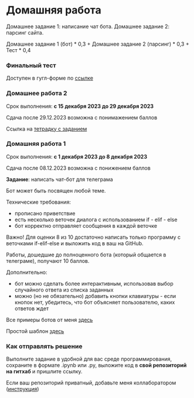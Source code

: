 # Домашняя работа

Домашнее задание 1: написание чат бота. Домашнее задание 2: парсинг сайта.

Домашнее задание 1 (бот) * 0,3 + Домашнее задание 2 (парсинг) * 0,3 + Тест * 0,4

### Финальный тест
Доступен в гугл-форме по [ссылке](https://forms.gle/asUpS8UFyrHpBMbZ9)

### Домашнее работа 2
Срок выполнения: **с 15 декабря 2023 до 29 декабря 2023**

Сдача после 29.12.2023 возможна с понимажением баллов

Ссылка на [тетрадку с заданием](https://github.com/AnnSenina/Python_for_DH_2023/blob/main/homework/Hw2.ipynb)

### Домашняя работа 1
Срок выполнения: **с 1 декабря 2023 до 8 декабря 2023**

Сдача после 08.12.2023 возможна с понижением баллов

**Задание**: написать чат-бот для телеграма

Бот может быть посвящен любой теме.

Технические требования:
- прописано приветствие
- есть несколько веточек диалога с использованием if - elif - else
- бот корректно отправляет сообщения в каждой веточке

Важно! Для оценки 8 из 10 достаточно написать только программу с веточками if-elif-else и выложить код в ваш на GitHub.

Работы, дошедшие до полноценного бота (который общается в телеграме), получают 10 баллов.

Дополнительно:

- бот можно сделать более интерактивным, использовав выбор случайного ответа из списка заданных
- можно (но не обязательно) добавить кнопки клавиатуры - если кнопок нет, убедитесь, что бот объясняет пользователю, каких ответов ждет

Все примеры ботов от меня [здесь](https://github.com/AnnSenina/Python_for_DH_2023/blob/main/homework/%D0%9F%D1%80%D0%BE%D1%81%D1%82%D1%8B%D0%B5%20%D0%B1%D0%BE%D1%82%D1%8B%20%D0%B2%20%D1%82%D0%B3.ipynb)

Простой шаблон [здесь](https://github.com/AnnSenina/Python_for_DH_2023/blob/main/homework/Шаблон_для_домашнего_задания.ipynb)
  
### Как отправлять решение

Выполните задание в удобной для вас среде программирования, сохраните в формате .ipynb или .py, выложите код в **свой репозиторий на гитхаб** и пришлите ссылку. 

Если ваш репозиторий приватный, добавьте меня коллаборатором ([инструкция](https://docs.github.com/en/account-and-profile/setting-up-and-managing-your-personal-account-on-github/managing-access-to-your-personal-repositories/inviting-collaborators-to-a-personal-repository))
